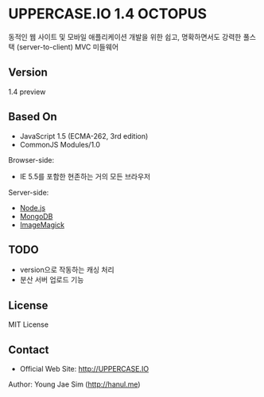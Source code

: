 UPPERCASE.IO 1.4 OCTOPUS
=========
동적인 웹 사이트 및 모바일 애플리케이션 개발을 위한 쉽고, 명확하면서도 강력한 풀스택 (server-to-client) MVC 미들웨어

Version
-------
1.4 preview

Based On
--------
- JavaScript 1.5 (ECMA-262, 3rd edition)
- CommonJS Modules/1.0

Browser-side:
- IE 5.5를 포함한 현존하는 거의 모든 브라우저

Server-side:
- [Node.js](http://nodejs.org)
- [MongoDB](http://www.mongodb.org)
- [ImageMagick](http://www.imagemagick.org)

TODO
----
- version으로 작동하는 캐싱 처리
- 분산 서버 업로드 기능

License
-------
MIT License

Contact
-------
- Official Web Site: http://UPPERCASE.IO

Author: Young Jae Sim (http://hanul.me)
